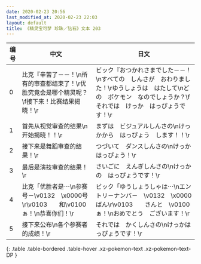 ```yaml
---
date: 2020-02-23 20:56
last_modified_at: 2020-02-23 22:03
layout: default
title: 《精灵宝可梦 珍珠／钻石》文本 203
---
```

| 编号 | 中文 | 日文 |
| ---- | ---- | ---- |
| 0 | 比克『辛苦了－－！\n所有的审查都结束了！\r优胜究竟会是哪个精灵呢？\f接下来！比赛结果揭晓！\r | ビック『おつかれさまでした－－！\nすべての　しんさが　おわりました！\rゆうしょうは　はたして\nどの　ポケモン　なのでしょうか？\fそれでは　けっか　はっぴょうです！\r |
| 1 | 首先从视觉审查的结果\n开始揭晓！！\r | まずは　ビジュアルしんさの\nけっかから　はっぴょう　します！！\r |
| 2 | 接下来是舞蹈审查的结果！\r | つづいて　ダンスしんさの\nけっか　はっぴょう！\r |
| 3 | 最后是演技审查的结果！\r | さいごに　えんぎしんさの\nけっかの　はっぴょうです！\r |
| 4 | 比克「优胜者是⋯\n参赛号－\v0132　\x0000号\r\v0103　　和\v0100　ぁ！\n恭喜你们！\r | ビック「ゆうしょうしゃは⋯\nエントリ－ナンバ－　\v0132　\x0000ばん\r\v0103　　さんと　\v0100　ぁ！\nおめでとう　ございます！\r |
| 5 | 接下来公布\n各个参赛者的成绩！\r | それでは　かくしんさの\nけっかはっぴょうです！\r |
{: .table .table-bordered .table-hover .xz-pokemon-text .xz-pokemon-text-DP }